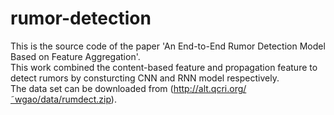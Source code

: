 # rumor-detection
This is the source code of the paper 'An End-to-End Rumor Detection Model Based on Feature Aggregation'.  
This work combined the content-based feature and propagation feature to detect rumors by consturcting CNN and RNN model respectively.  
The data set can be downloaded from (http://alt.qcri.org/˜wgao/data/rumdect.zip).

